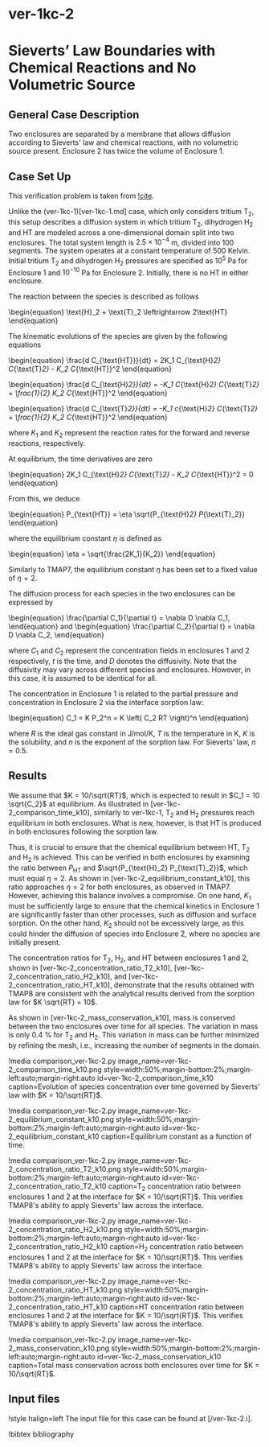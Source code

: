 # ver-1kc-2

# Sieverts’ Law Boundaries with Chemical Reactions and No Volumetric Source

## General Case Description

Two enclosures are separated by a membrane that allows diffusion according to Sieverts' law and chemical reactions, with no volumetric source present. Enclosure 2 has twice the volume of Enclosure 1.

## Case Set Up

This verification problem is taken from [!cite](ambrosek2008verification).

Unlike the (ver-1kc-1)[ver-1kc-1.md] case, which only considers tritium T$_2$, this setup describes a diffusion system in which tritium T$_2$, dihydrogen H$_2$ and HT are modeled across a one-dimensional domain split into two enclosures. The total system length is $2.5 \times 10^{-4}$ m, divided into 100 segments. The system operates at a constant temperature of 500 Kelvin. Initial tritium T$_2$ and dihydrogen H$_2$ pressures are specified as $10^{5}$ Pa for Enclosure 1 and $10^{-10}$ Pa for Enclosure 2. Initially, there is no HT in either enclosure.

The reaction between the species is described as follows

\begin{equation}
\text{H}_2 + \text{T}_2 \leftrightarrow 2\text{HT}
\end{equation}

The kinematic evolutions of the species are given by the following equations

\begin{equation}
\frac{d C_{\text{HT}}}{dt} = 2K_1 C_{\text{H}_2} C_{\text{T}_2} - K_2 C_{\text{HT}}^2
\end{equation}

\begin{equation}
\frac{d C_{\text{H}_2}}{dt} = -K_1 C_{\text{H}_2} C_{\text{T}_2} + \frac{1}{2} K_2 C_{\text{HT}}^2
\end{equation}

\begin{equation}
\frac{d C_{\text{T}_2}}{dt} = -K_1 c_{\text{H}_2} C_{\text{T}_2} + \frac{1}{2} K_2 C_{\text{HT}}^2
\end{equation}

where $K_1$ and $K_2$ represent the reaction rates for the forward and reverse reactions, respectively.

At equilibrium, the time derivatives are zero

\begin{equation}
2K_1 C_{\text{H}_2} C_{\text{T}_2} - K_2 C_{\text{HT}}^2 = 0
\end{equation}

From this, we deduce

\begin{equation}
P_{\text{HT}} = \eta \sqrt{P_{\text{H}_2} P_{\text{T}_2}}
\end{equation}

where the equilibrium constant $\eta$ is defined as

\begin{equation}
\eta = \sqrt{\frac{2K_1}{K_2}}
\end{equation}

Similarly to TMAP7, the equilibrium constant $\eta$ has been set to a fixed value of $\eta = 2$.

The diffusion process for each species in the two enclosures can be expressed by

\begin{equation}
\frac{\partial C_1}{\partial t} = \nabla D \nabla C_1,
\end{equation}
and
\begin{equation}
\frac{\partial C_2}{\partial t} = \nabla D \nabla C_2,
\end{equation}

where $C_1$ and $C_2$ represent the concentration fields in enclosures 1 and 2 respectively, $t$ is the time, and $D$ denotes the diffusivity.
Note that the diffusivity may vary across different species and enclosures. However, in this case, it is assumed to be identical for all.

The concentration in Enclosure 1 is related to the partial pressure and concentration in Enclosure 2 via the interface sorption law:

\begin{equation}
C_1 = K P_2^n = K \left( C_2 RT \right)^n
\end{equation}

where $R$ is the ideal gas constant in J/mol/K, $T$ is the temperature in K, $K$ is the solubility, and $n$ is the exponent of the sorption law. For Sieverts' law, $n=0.5$.

## Results

We assume that $K = 10/\sqrt{RT}$, which is expected to result in $C_1 = 10 \sqrt{C_2}$ at equilibrium.
As illustrated in [ver-1kc-2_comparison_time_k10], similarly to ver-1kc-1, T$_2$ and H$_2$ pressures reach equilibrium in both enclosures. What is new, however, is that HT is produced in both enclosures following the sorption law.

Thus, it is crucial to ensure that the chemical equilibrium between HT, T$_2$ and H$_2$ is achieved. This can be verified in both enclosures by examining the ratio between $P_{\text{HT}}$ and $\sqrt{P_{\text{H}_2} P_{\text{T}_2}}$, which must equal $\eta=2$.
As shown in [ver-1kc-2_equilibrium_constant_k10], this ratio approaches $\eta=2$ for both enclosures, as observed in TMAP7. However, achieving this balance involves a compromise. On one hand, $K_1$ must be sufficiently large to ensure that the chemical kinetics in Enclosure 1 are significantly faster than other processes, such as diffusion and surface sorption. On the other hand, $K_2$ should not be excessively large, as this could hinder the diffusion of species into Enclosure 2, where no species are initially present.

The concentration ratios for T$_2$, H$_2$, and HT between enclosures 1 and 2, shown in [ver-1kc-2_concentration_ratio_T2_k10], [ver-1kc-2_concentration_ratio_H2_k10], and [ver-1kc-2_concentration_ratio_HT_k10], demonstrate that the results obtained with TMAP8 are consistent with the analytical results derived from the sorption law for $K \sqrt{RT} = 10$.

As shown in [ver-1kc-2_mass_conservation_k10], mass is conserved between the two enclosures over time for all species. The variation in mass is only $0.4$ % for T$_2$ and H$_2$. This variation in mass can be further minimized by refining the mesh, i.e., increasing the number of segments in the domain.

!media comparison_ver-1kc-2.py
       image_name=ver-1kc-2_comparison_time_k10.png
       style=width:50%;margin-bottom:2%;margin-left:auto;margin-right:auto
       id=ver-1kc-2_comparison_time_k10
       caption=Evolution of species concentration over time governed by Sieverts' law with $K = 10/\sqrt{RT}$.

!media comparison_ver-1kc-2.py
       image_name=ver-1kc-2_equilibrium_constant_k10.png
       style=width:50%;margin-bottom:2%;margin-left:auto;margin-right:auto
       id=ver-1kc-2_equilibrium_constant_k10
       caption=Equilibrium constant as a function of time.

!media comparison_ver-1kc-2.py
       image_name=ver-1kc-2_concentration_ratio_T2_k10.png
       style=width:50%;margin-bottom:2%;margin-left:auto;margin-right:auto
       id=ver-1kc-2_concentration_ratio_T2_k10
       caption=T$_2$ concentration ratio between enclosures 1 and 2 at the interface for $K = 10/\sqrt{RT}$. This verifies TMAP8's ability to apply Sieverts' law across the interface.

!media comparison_ver-1kc-2.py
       image_name=ver-1kc-2_concentration_ratio_H2_k10.png
       style=width:50%;margin-bottom:2%;margin-left:auto;margin-right:auto
       id=ver-1kc-2_concentration_ratio_H2_k10
       caption=H$_2$ concentration ratio between enclosures 1 and 2 at the interface for $K = 10/\sqrt{RT}$. This verifies TMAP8's ability to apply Sieverts' law across the interface.

!media comparison_ver-1kc-2.py
       image_name=ver-1kc-2_concentration_ratio_HT_k10.png
       style=width:50%;margin-bottom:2%;margin-left:auto;margin-right:auto
       id=ver-1kc-2_concentration_ratio_HT_k10
       caption=HT concentration ratio between enclosures 1 and 2 at the interface for $K = 10/\sqrt{RT}$. This verifies TMAP8's ability to apply Sieverts' law across the interface.

!media comparison_ver-1kc-2.py
       image_name=ver-1kc-2_mass_conservation_k10.png
       style=width:50%;margin-bottom:2%;margin-left:auto;margin-right:auto
       id=ver-1kc-2_mass_conservation_k10
       caption=Total mass conservation across both enclosures over time for $K = 10/\sqrt{RT}$.

## Input files

!style halign=left
The input file for this case can be found at [/ver-1kc-2.i].

!bibtex bibliography
